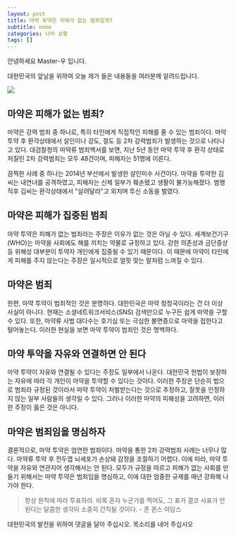 ```yaml
---
layout: post
title: 마약 투약은 피해가 없는 범죄일까?
subtitle: none
categories: 나라 상황
tags: []
---
```


안녕하세요 Master-우 입니다.

대한민국의 앞날을 위하여 오늘 제가 들은 내용들을 여러분께 알려드립니다.





![](https://source.unsplash.com/800x450/?luxury)

##  마약은 피해가 없는 범죄?

마약은 강력 범죄 중 하나로, 특히 타인에게 직접적인 피해를 줄 수 있는 범죄이다. 마약 투약 후 환각상태에서 살인이나 강도, 절도 등 2차 강력범죄가 발생하는 것으로 나타나고 있다. 대검찰청의 마약류 범죄백서를 보면, 지난 5년 동안 마약 투약 후 환각 상태로 저질린 2차 강력범죄는 모두 48건이며, 피해자는 51명에 이른다.

끔찍한 사례 중 하나는 2014년 부산에서 발생한 살인미수 사건이다. 마약을 투약한 김씨는 내연녀를 공격하였고, 피해자는 신체 일부가 훼손됐고 생활이 불가능해졌다. 범행 직후 김씨는 환각상태에서 "살려달라"고 외치며 투신 소동을 벌였다.

## 마약은 피해가 집중된 범죄

마약 투약은 피해가 없는 범죄라는 주장은 이유가 없는 것은 아닐 수 있다. 세계보건기구(WHO)는 마약을 사회에도 해를 끼치는 약물로 규정하고 있다. 강한 의존성과 금단증상 등 위해성 대부분이 투약자 개인에게 집중될 수 있기 때문이다. 이 때문에 마약이 타인에게 피해를 주지 않는다는 주장은 일시적으로 얼핏 맞는 말처럼 느껴질 수 있다.

## 마약은 범죄

한편, 마약 투약이 범죄적인 것은 분명하다. 대한민국은 마약 청정국이라는 건 더 이상 사실이 아니다. 현재는 소셜네트워크서비스(SNS) 검색만으로 누구든 쉽게 마약을 구할 수 있다. 또한, 마약류 사범 대다수는 호기심 또는 극심한 불면증으로 마약을 접한다고 털어놓는다. 이러한 현실을 보면 마약 투약이 범죄인 것은 명백하다.

## 마약 투약을 자유와 연결하면 안 된다

마약 투약이 자유와 연결될 수 있다는 주장도 일부에서 나온다. 대한민국 헌법이 보장하는 자유에 따라 각 개인이 마약을 투약할 수 있다는 것이다. 이러한 주장은 단순히 법으로 범죄라 규정된 것이라서 마약 투약이 처벌받는다는 것으로 추정하고, 잘못을 인정하지 않는 일부 사람들의 생각일 수 있다. 그러나 이러한 마약의 피해성을 고려하면, 이러한 주장이 옳은 것은 아니다.

## 마약은 범죄임을 명심하자

결론적으로, 마약 투약은 엄연한 범죄이다. 마약을 통한 2차 강력범죄 사례는 너무나 많다. 마약류 투약 후 전두엽 뇌세포가 손상돼 감정을 조절하기 어렵다. 이에 따라, 마약 투약을 자유와 연관지어 생각해서는 안 된다. 모두가 규정을 따르고 피해가 없는 사회를 만들기 위해서는 마약 투약은 범죄임을 명심하고, 이에 대한 엄중한 규제를 매년 강화해 나가야 한다.


> 항상 원칙에 따라 투표하라. 비록 혼자 누군가를 찍어도, 그 표가 결코 사표가 안 된다는 달콤한 생각이 소중히 간직될 것이다. - 존 퀸스 아담스

대한민국의 발전을 위하여 댓글을 달아 주십시오. 목소리를 내어 주십시오
